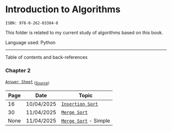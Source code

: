 # Introduction to Algorithms

`ISBN: 978-0-262-03384-8`

This folder is related to my current study of algorithms based on this book.  

Language used: Python

---

Table of contents and back-references

### Chapter 2

[`Answer Sheet`](./chapt2/answer.pdf) <sub>([Source](./chapt2/answer.typ))</sub>

|Page|Date|Topic|
|----|----|-----|
|16|10/04/2025|[`Insertion Sort`](./chapt2/insertion.py)|
|30|11/04/2025|[`Merge Sort`](./chapt2/merge.py)|
|None|11/04/2025|[`Merge Sort`](./chapt2/naivemerge.py) - Simple|
